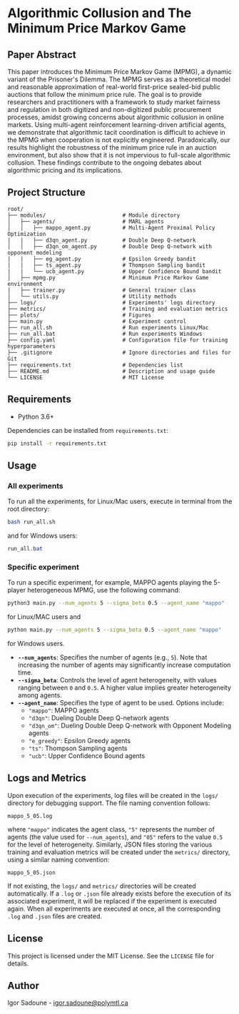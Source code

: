 # Algorithmic Collusion and The Minimum Price Markov Game

## Paper Abstract

This paper introduces the Minimum Price Markov Game (MPMG), a dynamic variant of the Prisoner's Dilemma. The MPMG serves as a theoretical model and reasonable approximation of real-world first-price sealed-bid public auctions that follow the minimum price rule. The goal is to provide researchers and practitioners with a framework to study market fairness and regulation in both digitized and non-digitized public procurement processes, amidst growing concerns about algorithmic collusion in online markets. Using multi-agent reinforcement learning-driven artificial agents, we demonstrate that algorithmic tacit coordination is difficult to achieve in the MPMG when cooperation is not explicitly engineered. Paradoxically, our results highlight the robustness of the minimum price rule in an auction environment, but also show that it is not impervious to full-scale algorithmic collusion. These findings contribute to the ongoing debates about algorithmic pricing and its implications.

## Project Structure

```
root/
├── modules/                        # Module directory
│   ├── agents/                     # MARL agents
│   │   ├── mappo_agent.py          # Multi-Agent Proximal Policy Optimization
|   |   ├── d3qn_agent.py           # Double Deep Q-network
│   │   ├── d3qn_om_agent.py        # Double Deep Q-network with opponent modeling
|   |   ├── eg_agent.py             # Epsilon Greedy bandit
|   |   ├── ts_agent.py             # Thompson Sampling bandit
|   |   └── ucb_agent.py            # Upper Confidence Bound bandit
│   ├── mpmg.py                     # Minimum Price Markov Game environment
|   ├── trainer.py                  # General trainer class
│   └── utils.py                    # Utility methods
├── logs/                           # Experiments' logs directory
├── metrics/                        # Training and evaluation metrics
├── plots/                          # Figures
├── main.py                         # Experiment control
├── run_all.sh                      # Run experiments Linux/Mac
├── run_all.bat                     # Run experiments Windows
├── config.yaml                     # Configuration file for training hyperparameters
├── .gitignore                      # Ignore directories and files for Git
├── requirements.txt                # Dependencies list
├── README.md                       # Description and usage guide
└── LICENSE                         # MIT License
```

## Requirements

- Python 3.6+

Dependencies can be installed from `requirements.txt`:

```sh
pip install -r requirements.txt
```

## Usage

### All experiments

To run all the experiments, for Linux/Mac users, execute in terminal from the root directory:

```sh
bash run_all.sh
```

and for Windows users:

```powershell
run_all.bat
```

### Specific experiment

To run a specific experiment, for example, MAPPO agents playing the 5-player heterogeneous MPMG, use the following command:

```sh
python3 main.py --num_agents 5 --sigma_beta 0.5 --agent_name "mappo"
```

for Linux/MAC users and 

```sh
python main.py --num_agents 5 --sigma_beta 0.5 --agent_name "mappo"
```

for Windows users.

- **`--num_agents`**: Specifies the number of agents (e.g., `5`). Note that increasing the number of agents may significantly increase computation time.
- **`--sigma_beta`**: Controls the level of agent heterogeneity, with values ranging between `0` and `0.5`. A higher value implies greater heterogeneity among agents.
- **`--agent_name`**: Specifies the type of agent to be used. Options include:
  - `"mappo"`: MAPPO agents
  - `"d3qn"`: Dueling Double Deep Q-network agents
  - `"d3qn_om"`: Dueling Double Deep Q-network with Opponent Modeling agents
  - `"e_greedy"`: Epsilon Greedy agents
  - `"ts"`: Thompson Sampling agents
  - `"ucb"`: Upper Confidence Bound agents

## Logs and Metrics

Upon execution of the experiments, log files will be created in the `logs/` directory for debugging support. The file naming convention follows:

```
mappo_5_05.log
```

where `"mappo"` indicates the agent class, `"5"` represents the number of agents (the value used for `--num_agents`), and `"05"` refers to the value `0.5` for the level of heterogeneity. Similarly, JSON files storing the various training and evaluation metrics will be created under the `metrics/` directory, using a similar naming convention:

```
mappo_5_05.json
```

If not existing, the `logs/` and `metrics/` directories will be created automatically. If a `.log` or `.json` file already exists before the execution of its associated experiment, it will be replaced if the experiment is executed again. When all experiments are executed at once, all the corresponding `.log` and `.json` files are created.

## License

This project is licensed under the MIT License. See the `LICENSE` file for details.

## Author

Igor Sadoune - igor.sadoune@polymtl.ca


